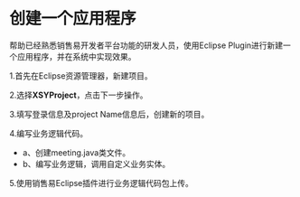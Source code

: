 # 创建一个应用程序

帮助已经熟悉销售易开发者平台功能的研发人员，使用Eclipse Plugin进行新建一个应用程序，并在系统中实现效果。

1.首先在Eclipse资源管理器，新建项目。

2.选择**XSYProject**，点击下一步操作。

3.填写登录信息及project Name信息后，创建新的项目。

4.编写业务逻辑代码。

* a、创建meeting.java类文件。
* b、编写业务逻辑，调用自定义业务实体。

5.使用销售易Eclipse插件进行业务逻辑代码包上传。





